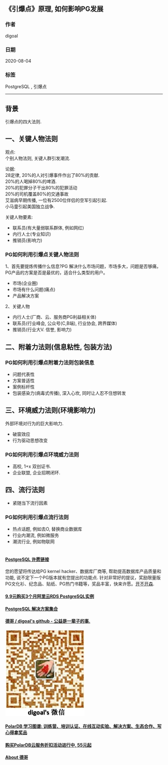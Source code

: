 ## 《引爆点》原理, 如何影响PG发展    
    
### 作者    
digoal    
    
### 日期    
2020-08-04    
    
### 标签    
PostgreSQL , 引爆点     
    
----    
    
## 背景    
引爆点的四大法则.    
    
## 一、关键人物法则    
    
观点:     
个别人物法则, 关键人群引发潮流.     
    
论据:    
28定律, 20%的人对引爆事件作出了80%的贡献.    
20%的人喝掉80%的啤酒.    
20%的犯罪分子干出80%的犯罪活动    
20%的司机覆盖80%的交通事故    
艾滋病早期传播, 一位有2500位伴侣的空军引起引起.     
小马童引起美国独立战争.     
    
关键人物要素:     
- 联系员(有大量弱联系群体, 例如网红)    
- 内行人士(专业知识)    
- 推销员(影响力)    
    
    
### PG如何利用引爆点关键人物法则    
1、首先要提炼传播什么信息?PG 解决什么市场问题，市场多大，问题是否够痛，PG产品的方案是否是最优的，适合什么类型的用户。        
    
- 市场(企业圈)    
- 市场有什么问题(痛点)    
- 产品解决方案    
    
2、关键人物    
    
- 内行人士(厂商、云、服务商PG利益相关体)    
- 联系员(行业峰会, 公众号(C,B端), 行业协会, 跨界媒体)    
- 推销员(行业大V. 信誉, 影响力)    
    
    
## 二、附着力法则(信息粘性, 包装方法)    
### PG如何利用引爆点附着力法则包装信息    
    
- 问题代表性    
- 方案普适性    
- 案例标杆性    
- 包装感染力(病毒式传播), 深入心坎, 同时让人忍不住想转发    
    
    
## 三、环境威力法则(环境影响力)    
外部环境对行为的巨大影响力.    
    
- 破窗效应    
- 行为驱动思想改变  
    
### PG如何利用引爆点环境威力法则    
- 高校, 1+x 双创证书.    
- 企业联盟, 企业招聘闭环.     
    
## 四、流行法则    
    
- 紧随当下流行因素    
    
### PG如何利用引爆点流行法则    
- 热点话题, 例如去O, 替换商业数据库       
- 行业内潮流, 例如微服务    
- 潮流行业, 例如物联网    
       
  
  
  
  
  
  
  
  
  
  
  
  
  
  
  
  
  
  
  
  
  
  
  
  
  
  
  
  
  
  
  
  
  
  
  
  
  
  
  
  
  
  
  
  
  
  
  
  
  
  
  
  
  
#### [PostgreSQL 许愿链接](https://github.com/digoal/blog/issues/76 "269ac3d1c492e938c0191101c7238216")
您的愿望将传达给PG kernel hacker、数据库厂商等, 帮助提高数据库产品质量和功能, 说不定下一个PG版本就有您提出的功能点. 针对非常好的提议，奖励限量版PG文化衫、纪念品、贴纸、PG热门书籍等，奖品丰富，快来许愿。[开不开森](https://github.com/digoal/blog/issues/76 "269ac3d1c492e938c0191101c7238216").  
  
  
#### [9.9元购买3个月阿里云RDS PostgreSQL实例](https://www.aliyun.com/database/postgresqlactivity "57258f76c37864c6e6d23383d05714ea")
  
  
#### [PostgreSQL 解决方案集合](https://yq.aliyun.com/topic/118 "40cff096e9ed7122c512b35d8561d9c8")
  
  
#### [德哥 / digoal's github - 公益是一辈子的事.](https://github.com/digoal/blog/blob/master/README.md "22709685feb7cab07d30f30387f0a9ae")
  
  
![digoal's wechat](../pic/digoal_weixin.jpg "f7ad92eeba24523fd47a6e1a0e691b59")
  
  
#### [PolarDB 学习图谱: 训练营、培训认证、在线互动实验、解决方案、生态合作、写心得拿奖品](https://www.aliyun.com/database/openpolardb/activity "8642f60e04ed0c814bf9cb9677976bd4")
  
  
#### [购买PolarDB云服务折扣活动进行中, 55元起](https://www.aliyun.com/activity/new/polardb-yunparter?userCode=bsb3t4al "e0495c413bedacabb75ff1e880be465a")
  
  
#### [About 德哥](https://github.com/digoal/blog/blob/master/me/readme.md "a37735981e7704886ffd590565582dd0")
  
